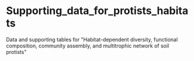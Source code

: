 # Supporting_data_for_protists_habitats
Data and supporting tables for "Habitat-dependent diversity, functional composition, community assembly, and multitrophic network of soil protists"
